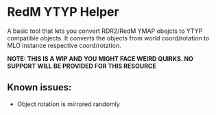# RedM YTYP Helper

A basic tool that lets you convert RDR2/RedM YMAP obejcts to YTYP compatible objects. It converts the objects from world coord/rotation to MLO instance respective coord/rotation.

**NOTE: THIS IS A WIP AND YOU MIGHT FACE WEIRD QUIRKS. NO SUPPORT WILL BE PROVIDED FOR THIS RESOURCE** 

## Known issues:
- Object rotation is mirrored randomly